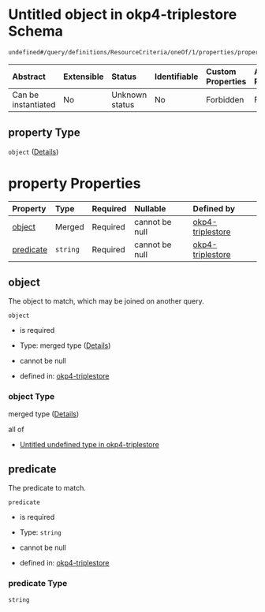 # Untitled object in okp4-triplestore Schema

```txt
undefined#/query/definitions/ResourceCriteria/oneOf/1/properties/property
```



| Abstract            | Extensible | Status         | Identifiable | Custom Properties | Additional Properties | Access Restrictions | Defined In                                                                     |
| :------------------ | :--------- | :------------- | :----------- | :---------------- | :-------------------- | :------------------ | :----------------------------------------------------------------------------- |
| Can be instantiated | No         | Unknown status | No           | Forbidden         | Forbidden             | none                | [okp4-triplestore.json\*](schema/okp4-triplestore.json "open original schema") |

## property Type

`object` ([Details](okp4-triplestore-querymsg-definitions-resourcecriteria-oneof-1-properties-property.md))

# property Properties

| Property                | Type     | Required | Nullable       | Defined by                                                                                                                                                                                                                      |
| :---------------------- | :------- | :------- | :------------- | :------------------------------------------------------------------------------------------------------------------------------------------------------------------------------------------------------------------------------ |
| [object](#object)       | Merged   | Required | cannot be null | [okp4-triplestore](okp4-triplestore-querymsg-definitions-resourcecriteria-oneof-1-properties-property-properties-object.md "undefined#/query/definitions/ResourceCriteria/oneOf/1/properties/property/properties/object")       |
| [predicate](#predicate) | `string` | Required | cannot be null | [okp4-triplestore](okp4-triplestore-querymsg-definitions-resourcecriteria-oneof-1-properties-property-properties-predicate.md "undefined#/query/definitions/ResourceCriteria/oneOf/1/properties/property/properties/predicate") |

## object

The object to match, which may be joined on another query.

`object`

*   is required

*   Type: merged type ([Details](okp4-triplestore-querymsg-definitions-resourcecriteria-oneof-1-properties-property-properties-object.md))

*   cannot be null

*   defined in: [okp4-triplestore](okp4-triplestore-querymsg-definitions-resourcecriteria-oneof-1-properties-property-properties-object.md "undefined#/query/definitions/ResourceCriteria/oneOf/1/properties/property/properties/object")

### object Type

merged type ([Details](okp4-triplestore-querymsg-definitions-resourcecriteria-oneof-1-properties-property-properties-object.md))

all of

*   [Untitled undefined type in okp4-triplestore](okp4-triplestore-querymsg-definitions-resourcecriteria-oneof-1-properties-property-properties-object-allof-0.md "check type definition")

## predicate

The predicate to match.

`predicate`

*   is required

*   Type: `string`

*   cannot be null

*   defined in: [okp4-triplestore](okp4-triplestore-querymsg-definitions-resourcecriteria-oneof-1-properties-property-properties-predicate.md "undefined#/query/definitions/ResourceCriteria/oneOf/1/properties/property/properties/predicate")

### predicate Type

`string`
